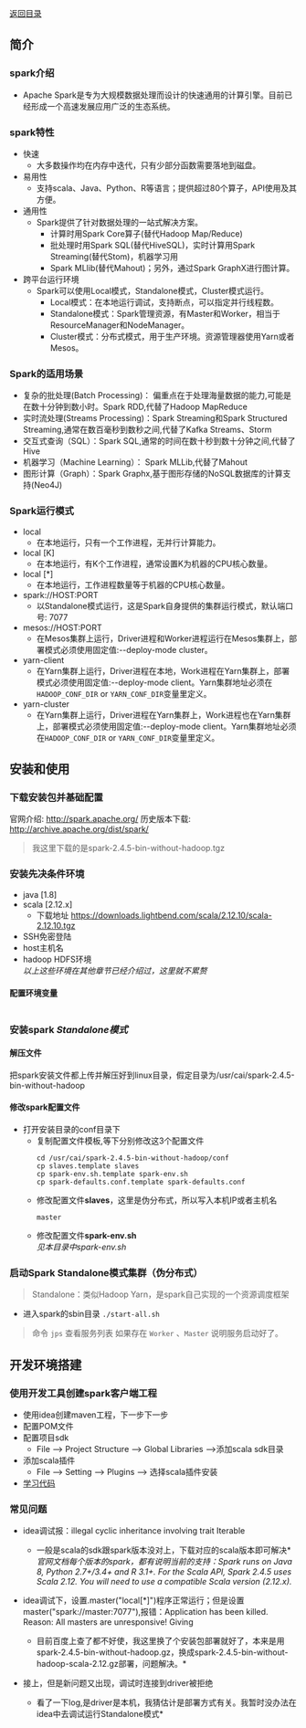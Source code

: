 <a href="https://github.com/pigzhuzhu55/hadoop_test">返回目录</a>

## 简介
### spark介绍
+ Apache Spark是专为大规模数据处理而设计的快速通用的计算引擎。目前已经形成一个高速发展应用广泛的生态系统。
### spark特性
+ 快速
    - 大多数操作均在内存中迭代，只有少部分函数需要落地到磁盘。
+ 易用性
    - 支持scala、Java、Python、R等语言；提供超过80个算子，API使用及其方便。
+ 通用性
    - Spark提供了针对数据处理的一站式解决方案。
        - 计算时用Spark Core算子(替代Hadoop Map/Reduce)
        - 批处理时用Spark SQL(替代HiveSQL)，实时计算用Spark Streaming(替代Stom)，机器学习用
        - Spark MLlib(替代Mahout)；另外，通过Spark GraphX进行图计算。
+ 跨平台运行环境
    - Spark可以使用Local模式，Standalone模式，Cluster模式运行。
        - Local模式：在本地运行调试，支持断点，可以指定并行线程数。
        - Standalone模式：Spark管理资源，有Master和Worker，相当于ResourceManager和NodeManager。
        - Cluster模式：分布式模式，用于生产环境。资源管理器使用Yarn或者Mesos。
### Spark的适用场景
+ 复杂的批处理(Batch Processing)： 偏重点在于处理海量数据的能力,可能是在数十分钟到数小时。Spark RDD,代替了Hadoop MapReduce
+ 实时流处理(Streams Processing)：Spark Streaming和Spark Structured Streaming,通常在数百毫秒到数秒之间,代替了Kafka Streams、Storm
+ 交互式查询（SQL）：Spark SQL,通常的时间在数十秒到数十分钟之间,代替了Hive
+ 机器学习（Machine Learning）： Spark MLLib,代替了Mahout
+ 图形计算（Graph）：Spark Graphx,基于图形存储的NoSQL数据库的计算支持(Neo4J)

### Spark运行模式
+ local 
    - 在本地运行，只有一个工作进程，无并行计算能力。
+ local [K]
    - 在本地运行，有K个工作进程，通常设置K为机器的CPU核心数量。
+ local [*]
    - 在本地运行，工作进程数量等于机器的CPU核心数量。
+ spark://HOST:PORT
    - 以Standalone模式运行，这是Spark自身提供的集群运行模式，默认端口号: 7077
+ mesos://HOST:PORT
    - 在Mesos集群上运行，Driver进程和Worker进程运行在Mesos集群上，部署模式必须使用固定值:--deploy-mode cluster。
+ yarn-client
    - 在Yarn集群上运行，Driver进程在本地，Work进程在Yarn集群上，部署模式必须使用固定值:--deploy-mode client。Yarn集群地址必须在`HADOOP_CONF_DIR` or `YARN_CONF_DIR`变量里定义。
+ yarn-cluster
    - 在Yarn集群上运行，Driver进程在Yarn集群上，Work进程也在Yarn集群上，部署模式必须使用固定值:--deploy-mode client。Yarn集群地址必须在`HADOOP_CONF_DIR` or `YARN_CONF_DIR`变量里定义。


## 安装和使用
### 下载安装包并基础配置
官网介绍: http://spark.apache.org/
历史版本下载: http://archive.apache.org/dist/spark/
> 我这里下载的是spark-2.4.5-bin-without-hadoop.tgz

### 安装先决条件环境
+ java [1.8]
+ scala [2.12.x]
    - 下载地址 https://downloads.lightbend.com/scala/2.12.10/scala-2.12.10.tgz 
+ SSH免密登陆  
+ host主机名  
+ hadoop HDFS环境  
*以上这些环境在其他章节已经介绍过，这里就不累赘*

#### 配置环境变量
```shell script

```
### 安装spark *Standalone模式*
#### 解压文件
把spark安装文件都上传并解压好到linux目录，假定目录为/usr/cai/spark-2.4.5-bin-without-hadoop
#### 修改spark配置文件
+ 打开安装目录的conf目录下
    - 复制配置文件模板,等下分别修改这3个配置文件
        ```shell script
        cd /usr/cai/spark-2.4.5-bin-without-hadoop/conf
        cp slaves.template slaves
        cp spark-env.sh.template spark-env.sh
        cp spark-defaults.conf.template spark-defaults.conf
        ```
    - 修改配置文件**slaves**，这里是伪分布式，所以写入本机IP或者主机名
        ```shell script
        master
        ```
    - 修改配置文件**spark-env.sh**  
      *见本目录中spark-env.sh*
### 启动Spark Standalone模式集群（伪分布式）
> Standalone：类似Hadoop Yarn，是spark自己实现的一个资源调度框架
+ 进入spark的sbin目录 `./start-all.sh` 
> 命令 `jps` 查看服务列表
  如果存在 `Worker` 、`Master` 说明服务启动好了。

## 开发环境搭建
### 使用开发工具创建spark客户端工程
+ 使用idea创建maven工程，下一步下一步
+ 配置POM文件 
+ 配置项目sdk 
    - File --> Project Structure --> Global Libraries -->添加scala sdk目录
+ 添加scala插件
    - File --> Setting --> Plugins --> 选择scala插件安装
+ <a href="../../spark_test/src/main/scala">学习代码</a>

### 常见问题
+ idea调试报：illegal cyclic inheritance involving trait Iterable  
    - 一般是scala的sdk跟spark版本没对上，下载对应的scala版本即可解决*  
    *官网文档每个版本的spark，都有说明当前的支持：Spark runs on Java 8, Python 2.7+/3.4+ and R 3.1+. For the Scala API, Spark 2.4.5 uses Scala 2.12. You will need to use a compatible Scala version (2.12.x).*

+ idea调试下，设置.master("local[*]")程序正常运行；但是设置master("spark://master:7077"),报错：Application has been killed. Reason: All masters are unresponsive! Giving 
    - 目前百度上查了都不好使，我这里换了个安装包部署就好了，本来是用spark-2.4.5-bin-without-hadoop.gz，换成spark-2.4.5-bin-without-hadoop-scala-2.12.gz部署，问题解决。*  

+ 接上，但是新问题又出现，调试时连接到driver被拒绝
    - 看了一下log,是driver是本机，我猜估计是部署方式有关。我暂时没办法在idea中去调试运行Standalone模式*















